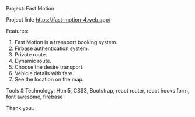 Project: Fast Motion

Project link: https://fast-motion-4.web.app/

Features:
1. Fast Motion is a  transport booking system.
2. Firbase  authentication system.
3. Private route.
4. Dynamic route.
5. Choose the desire transport.
6. Vehicle details with fare.
7. See the location on the map.


Tools & Technology: Html5, CSS3, Bootstrap, react router, react hooks form, font awesome, firebase

Thank you..
